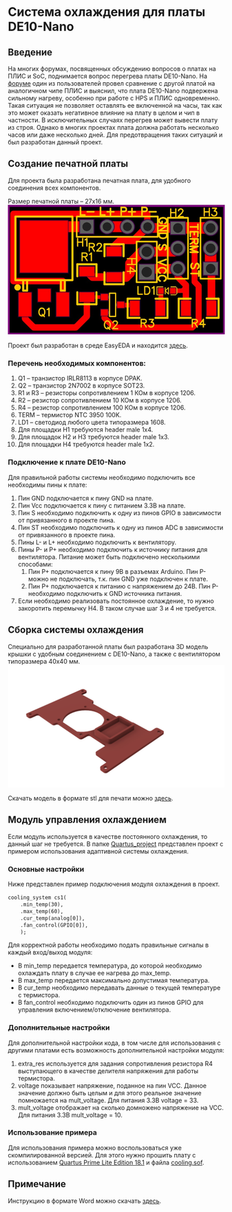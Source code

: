 # Система охлаждения для платы DE10-Nano
## Введение
На многих форумах, посвященных обсуждению вопросов о платах на ПЛИС и SoC, поднимается вопрос перегрева платы DE10-Nano. На [форуме](http://www.atari-forum.com/viewtopic.php?t=32542) один из пользователей провел сравнение с другой платой на аналогичном чипе ПЛИС и выяснил, что плата DE10-Nano подвержена сильному нагреву, особенно при работе с HPS и ПЛИС одновременно. Такая ситуация не позволяет оставлять ее включенной на часы, так как это может оказать негативное влияние на плату в целом и чип в частности. В исключительных случаях перегрев может вывести плату из строя. Однако в многих проектах плата должна работать несколько часов или даже несколько дней. Для предотвращения таких ситуаций и был разработан данный проект.

## Создание печатной платы
Для проекта была разработана печатная плата, для удобного соединения всех компонентов. 

Размер печатной платы – 27х16 мм.
![Печатная плата](PCB.png)

Проект был разработан в среде EasyEDA и находится [здесь](PCB_Layout.json).
### Перечень необходимых компонентов:
1. Q1 – транзистор IRLR8113 в корпусе DPAK.
2. Q2 – транзистор 2N7002 в корпусе SOT23.
3. R1 и R3 – резисторы сопротивлением 1 КОм в корпусе 1206.
4. R2 – резистор сопротивлением 10 КОм в корпусе 1206.
5. R4 – резистор сопротивлением 100 КОм в корпусе 1206.
6. TERM – термистор NTC 3950 100K.
7. LD1 – светодиод любого цвета типоразмера 1608.
8. Для площадки H1 требуются header male 1x4.
9. Для площадок H2 и H3 требуются header male 1x3.
10. Для площадки H4 требуются header male 1x2.

### Подключение к плате DE10-Nano
Для правильной работы системы необходимо подключить все необходимы пины к плате:

1. Пин GND подключается к пину GND на плате.
2. Пин Vcc подключается к пину с питанием 3.3В на плате.
3. Пин S необходимо подключить к одну из пинов GPIO в зависимости от привязанного в проекте пина.
4. Пин ST необходимо подключить к одну из пинов ADC в зависимости от привязанного в проекте пина.
5. Пины L- и L+ необходимо подключить к вентилятору.
6. Пины P- и P+ необходимо подключить к источнику питания для вентилятора. Питание может быть подключено несколькими способами:
    1. Пин P+ подключается к пину 9В в разъемах Arduino. Пин P- можно не подключать, т.к. пин GND уже подключен к плате.
    2. Пин P+ подключается к питанию с напряжением до 24В. Пин P- необходимо подключить к GND источника питания.
7. Если необходимо реализовать постоянное охлаждение, то нужно закоротить перемычку H4. В таком случае шаг 3 и 4 не требуется.

## Сборка системы охлаждения

Специально для разработанной платы был разработана 3D модель крышки с удобным соединением с DE10-Nano, а также с вентилятором типоразмера 40х40 мм.
![Крышка](Крышка.png)

Скачать модель в формате stl для печати можно [здесь](Крышка.stl).

## Модуль управления охлаждением
Если модуль используется в качестве постоянного охлаждения, то данный шаг не требуется.
В папке [Quartus_project](Quartus_project/) представлен проект с примером использования адаптивной системы охлаждения.
### Основные настройки
Ниже представлен пример подключения модуля охлаждения в проект.
```
cooling_system cs1(
    .min_temp(30),
    .max_temp(60),
    .cur_temp(analog[0]),    
    .fan_control(GPIO[0]),
    );
```
Для корректной работы необходимо подать правильные сигналы в каждый вход/выход модуля:
* В min_temp передается температура, до которой необходимо охлаждать плату в случае ее нагрева до max_temp.
* В max_temp передается максимально допустимая температура.
* В cur_temp необходимо передавать данные о текущей температуре с термистора. 
* В fan_control необходимо подключить один из пинов GPIO для управления включением/отключение вентилятора.

### Дополнительные настройки
Для дополнительной настройки кода, в том числе для использования с другими платами есть возможность дополнительной настройки модуля:

1. extra_res используется для задания сопротивления резистора R4 выступающего в качестве делителя напряжения для работы термистора.
2. voltage показывает напряжение, поданное на пин VCC. Данное значение должно быть целым и для этого реальное значение помножается на mult_voltage. Для питания 3.3В voltage = 33.
3. mult_voltage отображает на сколько домножено напряжение на VCC. Для питания 3.3В mult_voltage = 10.

### Использование примера
Для использования примера можно воспользоваться уже скомпилированной версией. Для этого нужно прошить плату с использованием [Quartus Prime Lite Edition 18.1](https://fpgasoftware.intel.com/18.1/?edition=lite&platform=windows) и файла [cooling.sof](Quartus_project/cooling.sof).


## Примечание
Инструкцию в формате Word можно скачать [здесь](Инструкция.docx).